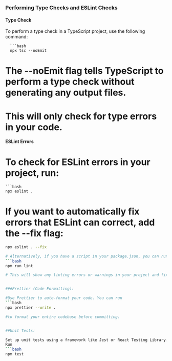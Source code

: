 ### Performing Type Checks and ESLint Checks

#### Type Check

To perform a type check in a TypeScript project, use the following command:

      ```bash
      npx tsc --noEmit

# The --noEmit flag tells TypeScript to perform a type check without generating any output files. 
# This will only check for type errors in your code.

#### ESLint Errors

# To check for ESLint errors in your project, run:

    ```bash
    npx eslint .

# If you want to automatically fix errors that ESLint can correct, add the --fix flag:

```bash
npx eslint . --fix

# Alternatively, if you have a script in your package.json, you can run:
```bash
npm run lint

# This will show any linting errors or warnings in your project and fix them if possible.


###Prettier (Code Formatting):

#Use Prettier to auto-format your code. You can run 
```bash
npx prettier --write . 

#to format your entire codebase before committing.


##Unit Tests:

Set up unit tests using a framework like Jest or React Testing Library.
Run 
```bash
npm test 

